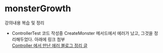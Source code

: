 # monsterGrowth
강의내용 복습 및 정리<br>
* ControllerTest 코드 작성중 CreateMonster 메서드에서 에러가 났고, 그것을 정리해두었다. 아래에 링크 첨부<br>
[Controller 에서 만난 에러 블로그 정리 글](https://doosicee.tistory.com/entry/SpringBoot-TestCode-Error-%EC%A0%95%EB%A6%AC)
